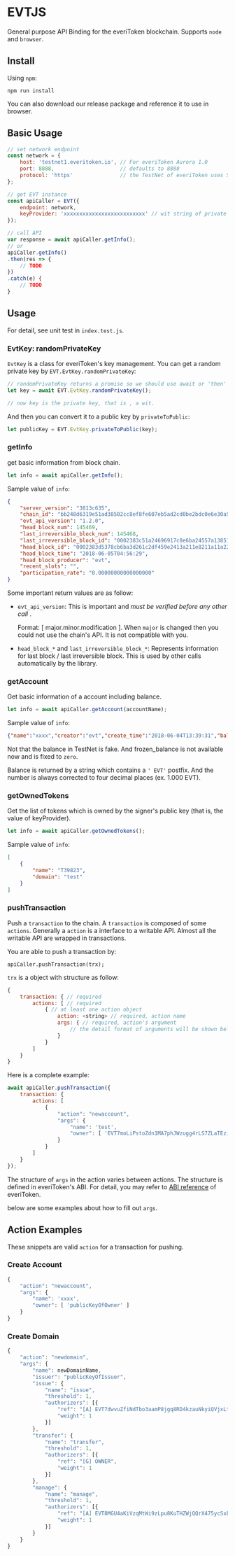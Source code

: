 # EVTJS

General purpose API Binding for the everiToken blockchain. Supports `node` and `browser`.

## Install
Using `npm`:

```shell
npm run install
```

You can also download our release package and reference it to use in browser.

## Basic Usage
```js
// set network endpoint
const network = {
    host: 'testnet1.everitoken.io', // For everiToken Aurora 1.0
    port: 8888,                     // defaults to 8888
    protocol: 'https'               // the TestNet of everiToken uses SSL
};

// get EVT instance
const apiCaller = EVT({
    endpoint: network,
    keyProvider: 'xxxxxxxxxxxxxxxxxxxxxxxxxx' // wit string of private key (can generate from everiSigner), yuo can also pass a function that return that string (or event Promise<string> for a async function)
});

// call API
var response = await apiCaller.getInfo();
// or
apiCaller.getInfo()
.then(res => {
    // TODO
})
.catch(e) {
    // TODO
}
```

## Usage

For detail, see unit test in `index.test.js`.

### EvtKey: randomPrivateKey

`EvtKey` is a class for everiToken's key management. You can get a random private key by `EVT.EvtKey.randomPrivateKey`:

```js
// randomPrivateKey returns a promise so we should use await or 'then' 
let key = await EVT.EvtKey.randomPrivateKey();

// now key is the private key, that is , a wit.
```

And then you can convert it to a public key by `privateToPublic`:

```js
let publicKey = EVT.EvtKey.privateToPublic(key);
```

### getInfo

get basic information from block chain.

```js
let info = await apiCaller.getInfo();
```

Sample value of `info`:

```json
{
    "server_version": "3813c635",
    "chain_id": "bb248d6319e51ad38502cc8ef8fe607eb5ad2cd0be2bdc0e6e30a506761b8636",
    "evt_api_version": "1.2.0",
    "head_block_num": 145469,
    "last_irreversible_block_num": 145468,
    "last_irreversible_block_id": "0002383c51a24696917c8e6ba24557a138510d7f73196d0b11d447fd7f4b6eb7",
    "head_block_id": "0002383d5378cb6ba3d261c2df459e2413a211e8211a11a22cd614b18a293bb5",
    "head_block_time": "2018-06-05T04:56:29",
    "head_block_producer": "evt",
    "recent_slots": "",
    "participation_rate": "0.00000000000000000"
}
```

Some important return values are as follow:

- `evt_api_version`: This is important and _must be verified before any other call_ . 
  
  Format: [ major.minor.modification ]. When `major` is changed then you could not use the chain's API. It is not compatible with you.

- `head_block_*` and `last_irreversible_block_*`: Represents information for last block / last irreversible block. This is used by other calls automatically by the library.

### getAccount

Get basic information of a account including balance.

```js
let info = await apiCaller.getAccount(accountName);
```

Sample value of `info`:

```json
{"name":"xxxx","creator":"evt","create_time":"2018-06-04T13:39:31","balance":"1.0000 EVT","frozen_balance":"0.0000 EVT","owner":["EVTxxxxxxxxxxxxxxxxxxxxxxxxxxxxxxxxxxxxxxxxxxxxxxxxxx"]}
```

Not that the balance in TestNet is fake. And frozen_balance is not available now and is fixed to `zero`.

Balance is returned by a string which contains a `' EVT'` postfix. And the number is always corrected to four decimal places (ex. 1.000 EVT).

### getOwnedTokens

Get the list of tokens which is owned by the signer's public key (that is, the value of keyProvider).

```js
let info = await apiCaller.getOwnedTokens();
```

Sample value of `info`:

```json
[
    {
        "name": "T39823",
        "domain": "test"
    }
]
```

### pushTransaction

Push a `transaction` to the chain. A `transaction` is composed of some `actions`. Generally a `action` is a interface to a writable API. Almost all the writable API are wrapped in transactions.

You are able to push a transaction by:

```
apiCaller.pushTransaction(trx);
```

`trx` is a object with structure as follow:

```js
{
    transaction: { // required
        actions: [ // required
            { // at least one action object
                action: <string> // required, action name
                args: { // required, action's argument
                    // the detail format of arguments will be shown below
                }
            }
        ]
    }
}
```

Here is a complete example:

```js
await apiCaller.pushTransaction({
    transaction: {
        actions: [
            {
                "action": "newaccount",
                "args": {
                    "name": 'test',
                    "owner": [ 'EVT7moLiPstoZdn1MA7phJWzugg4rLS7ZLaTEzie1FUrco87e1qs2' ]
                }
            }
        ]
    }
});
```

The structure of `args` in the action varies between actions. The structure is defined in everiToken's ABI. For detail, you may refer to [ABI reference](https://github.com/everitoken/evt/wiki/ABI-References) of everiToken.

below are some examples about how to fill out `args`.

## Action Examples

These snippets are valid `action` for a transaction for pushing.

### Create Account
```js
{
    "action": "newaccount",
    "args": {
        "name": 'xxxx',
        "owner": [ 'publicKeyOfOwner' ]
    }
}
```

### Create Domain
```js
{
    "action": "newdomain",
    "args": {
        "name": newDomainName,
        "issuer": "publicKeyOfIssuer",
        "issue": {
            "name": "issue",
            "threshold": 1,
            "authorizers": [{
                "ref": "[A] EVT7dwvuZfiNdTbo3aamP8jgq8RD4kzauNkyiQVjxLtAhDHJm9joQ",
                "weight": 1
            }]
        },
        "transfer": {
            "name": "transfer",
            "threshold": 1,
            "authorizers": [{
                "ref": "[G] OWNER",
                "weight": 1
            }]
        },
        "manage": {
            "name": "manage",
            "threshold": 1,
            "authorizers": [{
                "ref": "[A] EVT8MGU4aKiVzqMtWi9zLpu8KuTHZWjQQrX475ycSxEkLd6aBpraX",
                "weight": 1
            }]
        }
    }
}
```

